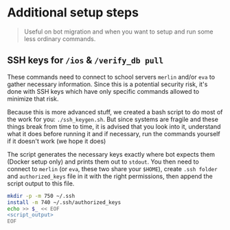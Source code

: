 # Additional setup steps

> Useful on bot migration and when you want to setup and run some less ordinary commands.

## SSH keys for `/ios` & `/verify_db pull`

These commands need to connect to school servers `merlin` and/or `eva` to gather necessary information. Since this is a potential security risk, it's done with SSH keys which have only specific commands allowed to minimize that risk.

Because this is more advanced stuff, we created a bash script to do most of the work for you: `./ssh_keygen.sh`. But since systems are fragile and these things break from time to time, it is advised that you look into it, understand what it does before running it and if necessary, run the commands yourself if it doesn't work (we hope it does)

The script generates the necessary keys exactly where bot expects them (Docker setup only) and prints them out to `stdout`. You then need to connect to `merlin` (or `eva`, these two share your `$HOME`), create `.ssh folder` and `authorized_keys` file in it with the right permissions, then append the script output to this file.

```bash
mkdir -p -m 750 ~/.ssh
install -m 740 ~/.ssh/authorized_keys
echo >> $_ << EOF
<script_output>
EOF
```
